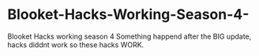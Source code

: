 # Blooket-Hacks-Working-Season-4-
Blooket Hacks working season 4
Something happend after the BIG update, hacks diddnt work so these hacks WORK.
